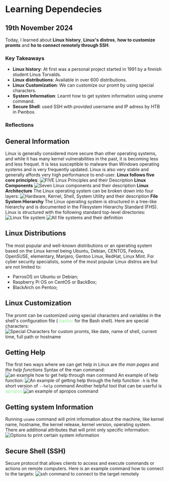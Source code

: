 # Learning Dependecies

## 19th November 2024
Today, I learned about **Linux history**, **Linux's distros**, **how to customize promts** and **ho to connect remotely through SSH**.  


### Key Takeaways
- **Linux history**: At first was a personal project started in 1991 by a finnish student Linus Torvalds.
- **Linux distributions**: Available in over 600 distributions.
- **Linux Customization**: We can customize our promt by using special characters. 
- **System Information**: Learnt how to get system information using *uname* command.
- **Secure Shell**: used SSH with provided username and IP adress by HTB in Pwnbox.     

### Reflections
## General Information
Linux is generally considered more secure than other operating systems, and while it has many kernel vulnerabilities in the past, it is becoming less and less frequet. It is less susceptible to malware than Windows operating systems and is very frequently updated. Linux is also very stable and generally affords very high performance to end-user. 
**Linux follows five core principles**:
![FIVE Linux Principles and their Description](resources/five_principles.png)
**Linux Components**
![Seven Linux components and their description](resources/components.png)
**Linux Architecture**
The Linux operating system can be broken down into four layers:
![Hardware, Kernel, Shell, System Utility and their description](resources/Linux_architecture.png)
**File System Hierarchy**
The Linux operating system is structured in a tree-like hierarchy and is documented in the Filesystem Hierarchy Standard (FHS). Linux is structured with the following standard top-level directories:
![Linux file system](resources/file_system_hierarchy.png)
![All file systems and their definition](resources/file_system.png)

## Linux Distributions
The most popular and well-known distributions or an operating system based on the Linux kernel being Ubuntu, Debian, CENTOS, Fedora, OpenSUSE, elementary, Manjaro, Gentoo Linux, RedHat, Linux Mint.
For cyber security specialists, some of the most popular Linux distros are but are not limited to:
- ParrosOS on Ubuntu or Debian;
- Raspberry Pi OS on CentOS or BackBox;
- BlackArch on Pentoo;

## Linux Customization 
The promt can be customized using special characters and variables in the shell's configuration file (<span style="color: lightgreen;">.bashrc</span> for the Bash shell). Here are special characters:
![Special Characters for custom promts, like date, name of shell, current time, full path or hostname](resources/custom_promt.png)

## Getting Help
The first two ways where we can get help in Linux are *the man pages* and *the help functions*
Syntax of the man command:
![an example how to get help through man command](resources/man_command.png)
An example of help function:
![An example of getting help through the help function](resources/help_command.png)
`-h` is the short version of `--help` command
Another helpful tool that can be userful is <span style="color: lightgreen;">apropos</span>
![an example of apropos command](resources/apropos_command.png)

## Getting system Information
Running `uname` command will print information about the machine, like kernel name, hostname, the kernel release, kernel version, operating system. There are additional attributes that will print only specific information:
![Options to print certain system information](resources/uname_options.png)

## Secure Shell (SSH)
Secure protocol that allows clients to access and execute commands or actions on remote computers. 
Here is an example command how to connect to the targets:
![ssh command to connect to the target remotely](resources/ssh_login.png)
